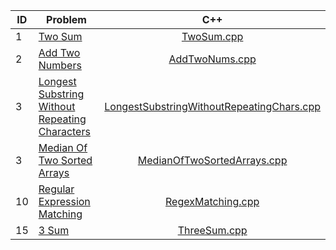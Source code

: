 | ID | Problem                                                                                                                         |                                            C++                                             |
|----|---------------------------------------------------------------------------------------------------------------------------------|:------------------------------------------------------------------------------------------:|
| 1  | [Two Sum](https://leetcode.com/problems/two-sum/)                                                                               |                                [TwoSum.cpp](cpp/TwoSum.cpp)                                |
| 2  | [Add Two Numbers](https://leetcode.com/problems/add-two-numbers/)                                                               |                            [AddTwoNums.cpp](cpp/AddTwoNums.cpp)                            |
| 3  | [Longest Substring Without Repeating Characters](https://leetcode.com/problems/longest-substring-without-repeating-characters/) | [LongestSubstringWithoutRepeatingChars.cpp](cpp/LongestSubstringWithoutRepeatingChars.cpp) |
| 3  | [Median Of Two Sorted Arrays](https://leetcode.com/problems/median-of-two-sorted-arrays/)                                       |               [MedianOfTwoSortedArrays.cpp](cpp/MedianOfTwoSortedArrays.cpp)               |
| 10 | [Regular Expression Matching](https://leetcode.com/problems/regular-expression-matching/)                                       |                         [RegexMatching.cpp](cpp/RegexMatching.cpp)                         |
| 15 | [3 Sum](https://leetcode.com/problems/3sum/)                                                                                    |                              [ThreeSum.cpp](cpp/ThreeSum.cpp)                              |